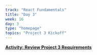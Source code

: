 ```yaml
---
track: "React Fundamentals"
title: "Day 3"
week: 16
day: 3
type: "homepage"
topics: "Project 3 Kickoff"
---
```


<!-- - [**Build & Lab Part 3**](/react-fundamentals/week-15/day-3/lecture/) -->
[**Activity: Review Project 3 Requirements**](/unit-projects/unit-three-project-requirements)
